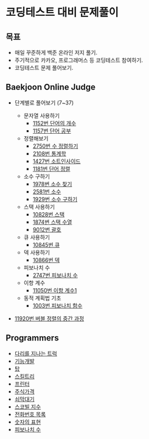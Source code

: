 # 코딩테스트 대비 문제풀이

## 목표

- 매일 꾸준하게 백준 온라인 저지 풀기.
- 주기적으로 카카오, 프로그래머스 등 코딩테스트 참여하기.
- 코딩테스트 문제 풀어보기.

## Baekjoon Online Judge

- 단계별로 풀어보기 (7~37)

  - 문자열 사용하기
    - [1152번 단어의 개수](./boj/1152.py)
    - [1157번 단어 공부](./boj/1157.py)
  - 정렬해보기
    - [2750번 수 정렬하기](./boj/2750.py)
    - [2108번 통계학](./boj/2108.py)
    - [1427번 소트인사이드](./boj/1427.py)
    - [1181번 단어 정렬](./boj/1181.py)
  - 소수 구하기
    - [1978번 소수 찾기](./boj/1978.py)
    - [2581번 소수](./boj/2581.py)
    - [1929번 소수 구하기](./boj/1929.py)
  - 스택 사용하기
    - [10828번 스택](./boj/10828.py)
    - [1874번 스택 수열](./boj/1874.py)
    - [9012번 괄호](./boj/9012.py)
  - 큐 사용하기
    - [10845번 큐](./boj/10845.py)
  - 덱 사용하기
    - [10866번 덱](./boj/10866.py)
  - 피보나치 수
    - [2747번 피보나치 수](./boj/2747.py)
  - 이항 계수
    - [11050번 이항 계수1](./boj/11050.py)
  - 동적 계획법 기초
    - [1003번 피보나치 함수](./boj/1003.py)

- [11920번 버블 정렬의 중간 과정](./boj/11920.py)

## Programmers

- [다리를 지나는 트럭](./programmers/truck.py)
- [기능개발](./programmers/develop.py)
- [탑](./programmers/top.py)
- [스킬트리](./programmers/skill_tree.py)
- [프린터](./programmers/printer.py)
- [주식가격](./programmers/stock.py)
- [쇠막대기](./programmers/bong.py)
- [스코빌 지수](./programmers/scoville.py)
- [전화번호 목록](./programmers/phone_book.py)
- [숫자의 표현](./programmers/number_expression.py)
- [피보나치 수](./programmers/finonacci.py)
